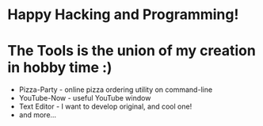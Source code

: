 # Happy Hacking and Programming!
# The Tools is the union of my creation in hobby time :)

* Pizza-Party - online pizza ordering utility on command-line
* YouTube-Now - useful YouTube window 
* Text Editor - I want to develop original, and cool one!
* and more...
